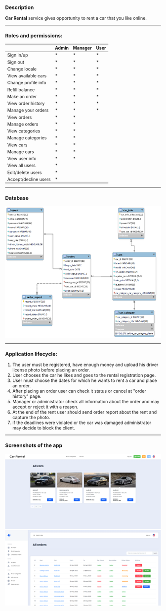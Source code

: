 ### Description
**Car Rental** service gives opportunity to rent a car that you like online.

------------
### Roles and permissions:

|                      | Admin | Manager | User |
|----------------------|-------|---------|------|
| Sign in/up           | *     | *       | *    |
| Sign out             | *     | *       | *    |
| Change locale        | *     | *       | *    |
| View available cars  | *     | *       | *    |
| Change profile info  | *     | *       | *    |
| Refill balance       | *     | *       | *    |
| Make an order        | *     | *       | *    |
| View order history   | *     | *       | *    |
| Manage your orders   | *     | *       | *    |
| View orders          | *     | *       |      |
| Manage orders        | *     | *       |      |
| View categories      | *     | *       |      |
| Manage categories    | *     | *       |      |
| View cars            | *     | *       |      |
| Manage cars          | *     | *       |      |
| View user info       | *     | *       |      |
| View all users       | *     |         |      |
| Edit/delete users    | *     |         |      |
| Accept/decline users | *     |         |      |

------------
### Database
![database](https://github.com/luk1nov/Final_Task/blob/master/resources/image/db-image.png?raw=true)

------------
### Application lifecycle:
1. The user must be registered, have enough money and upload his driver license photo before placing an order.
2. User chooses the car he likes and goes to the rental registration page.
3. User must choose the dates for which he wants to rent a car and place an order.
4. After placing an order user can check it status or cancel at "order history" page.
5. Manager or administrator check all information about the order and may accept or reject it with a reason.
6. At the end of the rent user should send order report about the rent and capture the photo.
7. if the deadlines were violated or the car was damaged administrator may decide to block the client.

------------
### Screenshots of the app
![catalog](https://github.com/luk1nov/Final_Task/blob/master/resources/image/catalog.png?raw=true)
![orders](https://github.com/luk1nov/Final_Task/blob/master/resources/image/orders.png?raw=true)

